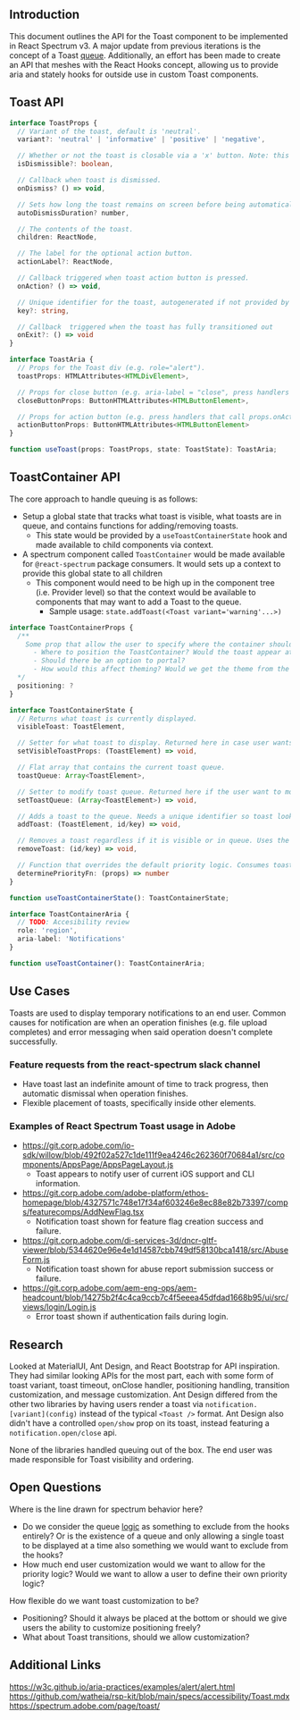 <!-- Copyright 2020 Adobe. All rights reserved.
This file is licensed to you under the Apache License, Version 2.0 (the "License");
you may not use this file except in compliance with the License. You may obtain a copy
of the License at http://www.apache.org/licenses/LICENSE-2.0
Unless required by applicable law or agreed to in writing, software distributed under
the License is distributed on an "AS IS" BASIS, WITHOUT WARRANTIES OR REPRESENTATIONS
OF ANY KIND, either express or implied. See the License for the specific language
governing permissions and limitations under the License. -->

## Introduction

This document outlines the API for the Toast component to be implemented in React Spectrum v3. A major update from previous iterations is the concept of a Toast [queue](https://spectrum.adobe.com/page/toast/#Priority-queue). Additionally, an effort has been made to create an API that meshes with the React Hooks concept, allowing us to provide aria and stately hooks for outside use in custom Toast components.

## Toast API
```typescript
interface ToastProps {
  // Variant of the toast, default is 'neutral'.
  variant?: 'neutral' | 'informative' | 'positive' | 'negative',

  // Whether or not the toast is closable via a 'x' button. Note: this is a carry over from previous versions.
  isDismissible?: boolean,

  // Callback when toast is dismissed.
  onDismiss? () => void,

  // Sets how long the toast remains on screen before being automatically dismissed. If undefined, the toast remains indefinitely.
  autoDismissDuration? number,

  // The contents of the toast.
  children: ReactNode,

  // The label for the optional action button.
  actionLabel?: ReactNode,

  // Callback triggered when toast action button is pressed.
  onAction? () => void,

  // Unique identifier for the toast, autogenerated if not provided by the user.
  key?: string,

  // Callback  triggered when the toast has fully transitioned out
  onExit?: () => void
}

interface ToastAria {
  // Props for the Toast div (e.g. role="alert").
  toastProps: HTMLAttributes<HTMLDivElement>,

  // Props for close button (e.g. aria-label = "close", press handlers that call props.onDismiss).
  closeButtonProps: ButtonHTMLAttributes<HTMLButtonElement>,

  // Props for action button (e.g. press handlers that call props.onAction)
  actionButtonProps: ButtonHTMLAttributes<HTMLButtonElement>
}

function useToast(props: ToastProps, state: ToastState): ToastAria;
```

## ToastContainer API

The core approach to handle queuing is as follows:

- Setup a global state that tracks what toast is visible, what toasts are in queue, and contains functions for adding/removing toasts.
  - This state would be provided by a `useToastContainerState` hook and made available to child components via context.
- A spectrum component called `ToastContainer` would be made available for `@react-spectrum` package consumers. It would sets up a context to provide this global state to all children
  - This component would need to be high up in the component tree (i.e. Provider level) so that the context would be available to components that may want to add a Toast to the queue.
    - Sample usage: `state.addToast(<Toast variant='warning'...>)`

```typescript
interface ToastContainerProps {
  /**
    Some prop that allow the user to specify where the container should be located on the page. Open questions are as follows:
      - Where to position the ToastContainer? Would the toast appear at the bottom of the container it was placed in or portalled out so it is at the bottom of the screen?
      - Should there be an option to portal?
      - How would this affect theming? Would we get the theme from the nearest container or should it receive the theming from the top most Provider?
  */
  positioning: ?
}

interface ToastContainerState {
  // Returns what toast is currently displayed.
  visibleToast: ToastElement,

  // Setter for what toast to display. Returned here in case user wants to ignore priority logic and set what toast should be visible.
  setVisibleToastProps: (ToastElement) => void,

  // Flat array that contains the current toast queue.
  toastQueue: Array<ToastElement>,

  // Setter to modify toast queue. Returned here if the user want to modify the queue directly (wipe the queue, etc).
  setToastQueue: (Array<ToastElement>) => void,

  // Adds a toast to the queue. Needs a unique identifier so toast look up can happen via removeToast.
  addToast: (ToastElement, id/key) => void,

  // Removes a toast regardless if it is visible or in queue. Uses the provided id/key to find what toast to remove.
  removeToast: (id/key) => void,

  // Function that overrides the default priority logic. Consumes toast props and returns a priority number.
  determinePriorityFn: (props) => number
}

function useToastContainerState(): ToastContainerState;

interface ToastContainerAria {
  // TODO: Accesibility review
  role: 'region',
  aria-label: 'Notifications'
}

function useToastContainer(): ToastContainerAria;
```

## Use Cases

Toasts are used to display temporary notifications to an end user. Common causes for notification are when an operation finishes (e.g. file upload completes) and error messaging when said operation doesn't complete successfully.

### Feature requests from the react-spectrum slack channel
  - Have toast last an indefinite amount of time to track progress, then automatic dismissal when operation finishes.
  - Flexible placement of toasts, specifically inside other elements.

### Examples of React Spectrum Toast usage in Adobe
- https://git.corp.adobe.com/io-sdk/willow/blob/492f02a527c1de111f9ea4246c262360f70684a1/src/components/AppsPage/AppsPageLayout.js
  - Toast appears to notify user of current iOS support and CLI information.
- https://git.corp.adobe.com/adobe-platform/ethos-homepage/blob/4327571c748e17f34af603246e8ec88e82b73397/comps/featurecomps/AddNewFlag.tsx
  - Notification toast shown for feature flag creation success and failure.
- https://git.corp.adobe.com/di-services-3d/dncr-gltf-viewer/blob/5344620e96e4e1d14587cbb749df58130bca1418/src/AbuseForm.js
  - Notification toast shown for abuse report submission success or failure.
- https://git.corp.adobe.com/aem-eng-ops/aem-headcount/blob/14275b2f4c4ca9ccb7c4f5eeea45dfdad1668b95/ui/src/views/login/Login.js
  - Error toast shown if authentication fails during login.

## Research
Looked at MaterialUI, Ant Design, and React Bootstrap for API inspiration. They had similar looking APIs for the most part, each with some form of toast variant, toast timeout, onClose handler, positioning handling, transition customization, and message customization. Ant Design differed from the other two libraries by having users render a toast via `notification.[variant](config)` instead of the typical `<Toast />` format. Ant Design also didn't have a controlled `open/show` prop on its toast, instead featuring a `notification.open/close` api.

None of the libraries handled queuing out of the box. The end user was made responsible for Toast visibility and ordering.

## Open Questions

Where is the line drawn for spectrum behavior here?
  - Do we consider the queue [logic](https://spectrum.adobe.com/page/toast/#Priority-queue) as something to exclude from the hooks entirely? Or is the existence of a queue and only allowing a single toast to be displayed at a time also something we would want to exclude from the hooks?
  - How much end user customization would we want to allow for the priority logic? Would we want to allow a user to define their own priority logic?

How flexible do we want toast customization to be?
  - Positioning? Should it always be placed at the bottom or should we give users the ability to customize positioning freely?
  -  What about Toast transitions, should we allow customization?


## Additional Links

https://w3c.github.io/aria-practices/examples/alert/alert.html
https://github.com/watheia/rsp-kit/blob/main/specs/accessibility/Toast.mdx
https://spectrum.adobe.com/page/toast/

